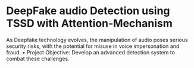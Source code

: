 # DeepFake audio Detection using TSSD with Attention-Mechanism
As Deepfake technology evolves, the manipulation of audio poses serious  security risks, with the potential for misuse in voice impersonation and fraud.  • Project Objective: Develop an advanced detection system to combat these  challenges.
